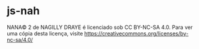 # js-nah
NANA© 2 de NAGILLY DRAYE é licenciado sob CC BY-NC-SA 4.0. Para ver uma cópia desta licença, visite https://creativecommons.org/licenses/by-nc-sa/4.0/
